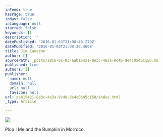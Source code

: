 ```yaml
---
inFeed: true
hasPage: true
inNav: false
inLanguage: null
starred: false
keywords: []
description: ''
datePublished: '2016-01-03T21:08:43.270Z'
dateModified: '2016-01-03T21:08:30.460Z'
title: Jim Cameron
author: []
sourcePath: _posts/2016-01-03-aab15421-0e3c-4e3a-9c4b-de4c0545c150.md
published: true
authors: []
publisher:
  name: null
  domain: null
  url: null
  favicon: null
url: aab15421-0e3c-4e3a-9c4b-de4c0545c150/index.html
_type: Article

---
```

![](https://the-grid-user-content.s3-us-west-2.amazonaws.com/5f4270ef-9981-4447-a250-af544f12895b.jpg)

Plop ! Me and the Bumpkin in Morroco.